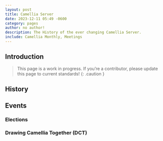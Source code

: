 ```yaml
---
layout: post
title: Camellia Server
date: 2023-12-11 05:49 -0600
category: pages
author: no author!
description: The History of the ever changing Camellia Server.
include: Camellia Monthly, Meetings
---
```

## Introduction

> This page is a work in progress. If you’re a contributor, please update this page to current standards!
{: .caution }

## History

## Events

### Elections

### Drawing Camellia Together (DCT)